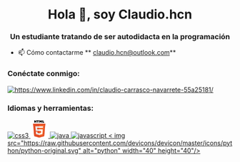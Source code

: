 <h1 align="center">Hola 👋, soy Claudio.hcn</h1>
<h3 align="center">Un estudiante tratando de ser autodidacta en la programación</h3>

- 📫 Cómo contactarme ** claudio.hcn@outlook.com**

<h3 align="left">Conéctate conmigo:</h3>
<p align="left">
<a href="https://linkedin.com/in/https: //www.linkedin.com/in/claudio-carrasco-navarrete-55a25181/" target="blank"><img align="center" src="https://raw.githubusercontent.com/rahuldkjain/github-profile -readme-generator/master/src/images/icons/Social/linked-in-alt.svg" alt="https://www.linkedin.com/in/claudio-carrasco-navarrete-55a25181/" height=" 30" ancho="40" /></a>
</p>

<h3 align="left">Idiomas y herramientas:</h3>
<p align="left"> <a href="https:// www.w3schools.com/css/" target="_blank" rel="noreferrer"> <img src="https://raw.githubusercontent.com/devicons/devicon/master/icons/css3/css3-original-wordmark .svg" alt="css3" width="40" height="40"/> </a> <a href="https://www.w3.org/html/" target="_blank" rel=" noreferrer"> <img src="https://raw.githubusercontent.com/devicons/devicon/master/icons/html5/html5-original-wordmark.svg" alt="html5" width="40" height="40 "/> </a> <a href="https://www.java.com" target="_blank" rel="noreferrer"> <img src="https://raw.githubusercontent.com/devicons/ devicon/master/icons/java/java-original.svg" alt="java" width="40" height="40"/> </a> <a href="https://developer.mozilla.org/ en-US/docs/Web/JavaScript" target="_blank" rel="noreferrer"> <img src="https://raw.githubusercontent.com/devicons/devicon/master/icons/javascript/javascript-original. svg" alt="javascript" width="40" height="40"/> </a> <a href="https://www.python.org" target="_blank" rel="noreferrer"> < img src="https://raw.githubusercontent.com/devicons/devicon/master/icons/python/python-original.svg" alt="python" width="40" height="40"/> </a > </p>

